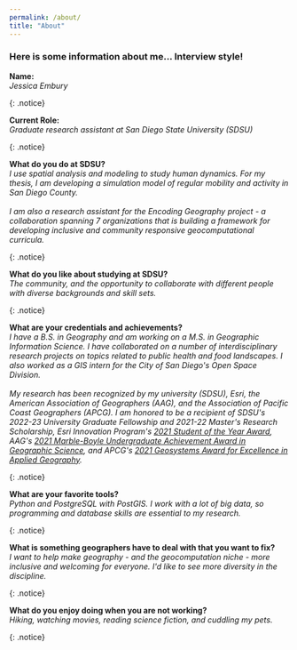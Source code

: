 ```yaml
---
permalink: /about/
title: "About"
---
```


<h3>Here is some information about me... Interview style!</h3>

<p><b>Name:</b><br>
  <em>Jessica Embury</em></p>{: .notice}

<p><b>Current Role:</b><br>
  <em>Graduate research assistant at San Diego State University (SDSU)</em></p>{: .notice}

<p><b>What do you do at SDSU?</b><br>
<em>I use spatial analysis and modeling to study human dynamics. 
For my thesis, I am developing a simulation model of regular mobility and activity in San Diego County. <br><br>
I am also a research assistant for the Encoding Geography project - a collaboration spanning 7 organizations that is building a framework for developing inclusive and community responsive geocomputational curricula.</em></p>{: .notice}

<p><b>What do you like about studying at SDSU?</b><br>
<em>The community, and the opportunity to collaborate with different people with diverse backgrounds and skill sets.</em></p>{: .notice}

<p><b>What are your credentials and achievements?</b><br>
<em>I have a B.S. in Geography and am working on a M.S. in Geographic Information Science. I have collaborated on a number of interdisciplinary research projects on topics related to public health and food landscapes. I also worked as a GIS intern for the City of San Diego's Open Space Division.<br><br>
My research has been recognized by my university (SDSU), Esri, the American Association of Geographers (AAG), and the Association of Pacific Coast Geographers (APCG). I am honored to be a recipient of SDSU's 2022-23 University Graduate Fellowship and 2021-22 Master's Research Scholarship, Esri Innovation Program's <a href="https://community.esri.com/t5/education-blog/2021-esri-innovation-program-students-of-the-year/ba-p/1073601">2021 Student of the Year Award</a>, AAG's <a href="https://www.aag.org/award-grant/marble-boyle/">2021 Marble-Boyle Undergraduate Achievement Award in Geographic Science</a>, and APCG's <a href="https://www.csusm.edu/geography/documents/2021_apcg_student_awards_notification.pdf">2021 Geosystems Award for Excellence in Applied Geography</a>.</em></p>{: .notice}

<p><b>What are your favorite tools?</b><br>
<em>Python and PostgreSQL with PostGIS. I work with a lot of big data, so programming and database skills are essential to my research.</em></p>{: .notice}

<p><b>What is something geographers have to deal with that you want to fix?</b><br>
<em>I want to help make geography - and the geocomputation niche - more inclusive and welcoming for everyone. I'd like to see more diversity in the discipline.</em></p>{: .notice}

<p><b>What do you enjoy doing when you are not working?</b><br>
<em>Hiking, watching movies, reading science fiction, and cuddling my pets.</em></p>{: .notice}
